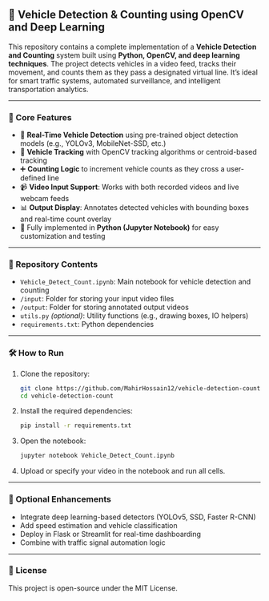 ## 🚗 Vehicle Detection & Counting using OpenCV and Deep Learning

This repository contains a complete implementation of a **Vehicle Detection and Counting** system built using **Python, OpenCV, and deep learning techniques**. The project detects vehicles in a video feed, tracks their movement, and counts them as they pass a designated virtual line. It’s ideal for smart traffic systems, automated surveillance, and intelligent transportation analytics.

---

### 🧠 Core Features

* 🎯 **Real-Time Vehicle Detection** using pre-trained object detection models (e.g., YOLOv3, MobileNet-SSD, etc.)
* 🔄 **Vehicle Tracking** with OpenCV tracking algorithms or centroid-based tracking
* ➕ **Counting Logic** to increment vehicle counts as they cross a user-defined line
* 📹 **Video Input Support**: Works with both recorded videos and live webcam feeds
* 📊 **Output Display**: Annotates detected vehicles with bounding boxes and real-time count overlay
* 🧰 Fully implemented in **Python (Jupyter Notebook)** for easy customization and testing

---

### 📁 Repository Contents

* `Vehicle_Detect_Count.ipynb`: Main notebook for vehicle detection and counting
* `/input`: Folder for storing your input video files
* `/output`: Folder for storing annotated output videos
* `utils.py` *(optional)*: Utility functions (e.g., drawing boxes, IO helpers)
* `requirements.txt`: Python dependencies

---

### 🛠️ How to Run

1. Clone the repository:

   ```bash
   git clone https://github.com/MahirHossain12/vehicle-detection-count.git
   cd vehicle-detection-count
   ```

2. Install the required dependencies:

   ```bash
   pip install -r requirements.txt
   ```

3. Open the notebook:

   ```bash
   jupyter notebook Vehicle_Detect_Count.ipynb
   ```

4. Upload or specify your video in the notebook and run all cells.

---

### 🧪 Optional Enhancements

* Integrate deep learning-based detectors (YOLOv5, SSD, Faster R-CNN)
* Add speed estimation and vehicle classification
* Deploy in Flask or Streamlit for real-time dashboarding
* Combine with traffic signal automation logic

---

### 📜 License

This project is open-source under the MIT License.

